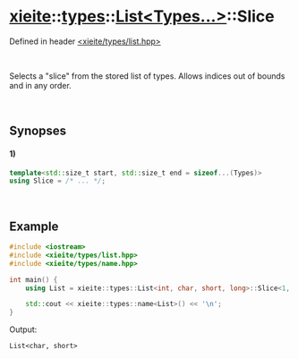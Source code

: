 # [xieite](../../../../../xieite.md)\:\:[types](../../../../../types.md)\:\:[List<Types...>](../../../list.md)\:\:Slice
Defined in header [<xieite/types/list.hpp>](../../../../../../include/xieite/types/list.hpp)

&nbsp;

Selects a "slice" from the stored list of types. Allows indices out of bounds and in any order.

&nbsp;

## Synopses
#### 1)
```cpp
template<std::size_t start, std::size_t end = sizeof...(Types)>
using Slice = /* ... */;
```

&nbsp;

## Example
```cpp
#include <iostream>
#include <xieite/types/list.hpp>
#include <xieite/types/name.hpp>

int main() {
    using List = xieite::types::List<int, char, short, long>::Slice<1, 3>;

    std::cout << xieite::types::name<List>() << '\n';
}
```
Output:
```
List<char, short>
```
